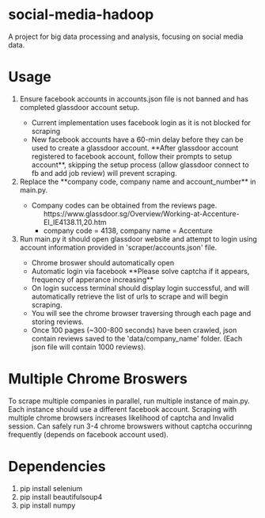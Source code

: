 # social-media-hadoop
A project for big data processing and analysis, focusing on social media data. 

# Usage 
<ol>
<li> Ensure facebook accounts in accounts.json file is not banned and has completed glassdoor account setup. </li>
    <ul><li> Current implementation uses facebook login as it is not blocked for scraping </li> 
        <li> New facebook accounts have a 60-min delay before they can be used to create a glassdoor account. **After glassdoor account registered to facebook account, follow their prompts to setup account**, skipping the setup process (allow glassdoor connect to fb and add job review) will prevent scraping. </li>
    </ul>
<li> Replace the **company code, company name and account_number** in main.py. </li>
    <ul>
    <li> Company codes can be obtained from the reviews page.
        <ul> https://www.glassdoor.sg/Overview/Working-at-Accenture-EI_IE4138.11,20.htm 
        <li> company code = 4138, company name = Accenture </li> </ul>
    </ul>
<li> Run main.py it should open glassdoor website and attempt to login using account information provided in 'scraper/accounts.json' file. </li>
    <ul>
        <li>Chrome broswer should automatically open</li>
        <li>Automatic login via facebook **Please solve captcha if it appears, frequency of apperance increasing**</li>
        <li>On login success terminal should display login successful, and will automatically retrieve the list of urls to scrape and will begin scraping.
        <li>You will see the chrome browser traversing through each page and storing reviews.
        <li>Once 100 pages (~300-800 seconds) have been crawled, json contain reviews saved to the 'data/company_name' folder. (Each json file will contain 1000 reviews).
    </ul>
</ul>
</ol>

# Multiple Chrome Broswers
To scrape multiple companies in parallel, run multiple instance of main.py. Each instance should use a different facebook account. Scraping with multiple chrome browsers increases likelihood of captcha and Invalid session. Can safely run 3-4 chrome browswers without captcha occurinng frequently (depends on facebook account used).

# Dependencies
<ol>
<li> pip install selenium
<li> pip install beautifulsoup4
<li> pip install numpy
</ol>